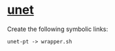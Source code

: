 # [unet](https://hpc.nih.gov/apps/unet.html)

Create the following symbolic links:
```
unet-pt -> wrapper.sh
```
